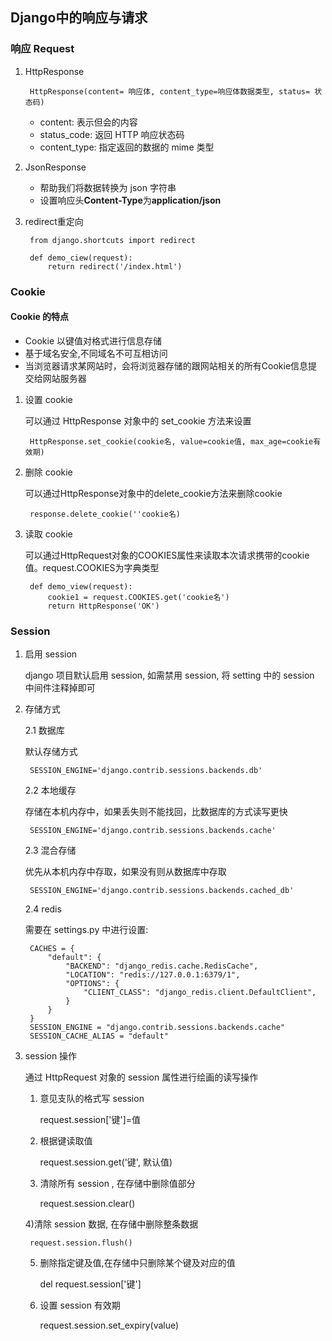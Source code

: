 ## Django中的响应与请求
### 响应 Request
1. HttpResponse

		HttpResponse(content= 响应体, content_type=响应体数据类型, status= 状态码)
	+ content: 表示但会的内容
	+ status_code: 返回 HTTP 响应状态码
	+ content_type: 指定返回的数据的 mime 类型
2. JsonResponse

	+ 帮助我们将数据转换为 json 字符串
	+ 设置响应头**Content-Type**为**application/json**
3. redirect重定向

		from django.shortcuts import redirect
		
		def demo_ciew(request):
			return redirect('/index.html')
			
### Cookie
#### Cookie 的特点

+ Cookie 以键值对格式进行信息存储
+ 基于域名安全,不同域名不可互相访问
+ 当浏览器请求某网站时，会将浏览器存储的跟网站相关的所有Cookie信息提交给网站服务器

1. 设置 cookie

	可以通过 HttpResponse 对象中的 set_cookie 方法来设置
	
		HttpResponse.set_cookie(cookie名, value=cookie值, max_age=cookie有效期)
2. 删除 cookie

	可以通过HttpResponse对象中的delete_cookie方法来删除cookie
	
		response.delete_cookie(''cookie名)
3. 读取 cookie

	可以通过HttpRequest对象的COOKIES属性来读取本次请求携带的cookie值。request.COOKIES为字典类型
	
		def demo_view(request):
			cookie1 = request.COOKIES.get('cookie名')
			return HttpResponse('OK')
			
### Session
1. 启用 session

	django 项目默认启用 session, 如需禁用 session, 将 setting 中的 session 中间件注释掉即可
2. 存储方式
	
	2.1 数据库
	
	默认存储方式
	
		SESSION_ENGINE='django.contrib.sessions.backends.db'
	
	2.2 本地缓存
	
	存储在本机内存中，如果丢失则不能找回，比数据库的方式读写更快
	
		SESSION_ENGINE='django.contrib.sessions.backends.cache'
	
	2.3 混合存储
	
	优先从本机内存中存取，如果没有则从数据库中存取
	
		SESSION_ENGINE='django.contrib.sessions.backends.cached_db'
	
	2.4 redis
	
	需要在 settings.py 中进行设置:
	
		CACHES = {
		    "default": {
		        "BACKEND": "django_redis.cache.RedisCache",
		        "LOCATION": "redis://127.0.0.1:6379/1",
		        "OPTIONS": {
		            "CLIENT_CLASS": "django_redis.client.DefaultClient",
		        }
		    }
		}
		SESSION_ENGINE = "django.contrib.sessions.backends.cache"
		SESSION_CACHE_ALIAS = "default"
	
3. session 操作

	通过 HttpRequest 对象的 session 属性进行绘画的读写操作
	1) 意见支队的格式写 session
	
		request.session['键']=值
		
	2) 根据键读取值
	
		request.session.get('键', 默认值)
	
	3) 清除所有 session , 在存储中删除值部分
	
		request.session.clear()
		
	4)清除 session 数据, 在存储中删除整条数据
	
		request.session.flush()
		
	5) 删除指定键及值,在存储中只删除某个键及对应的值
	
		del request.session['键']

	6) 设置 session 有效期
	
		request.session.set_expiry(value)
